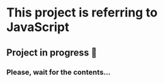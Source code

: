 # This project is referring to JavaScript
## Project in progress 🚧
### Please, wait for the contents...

